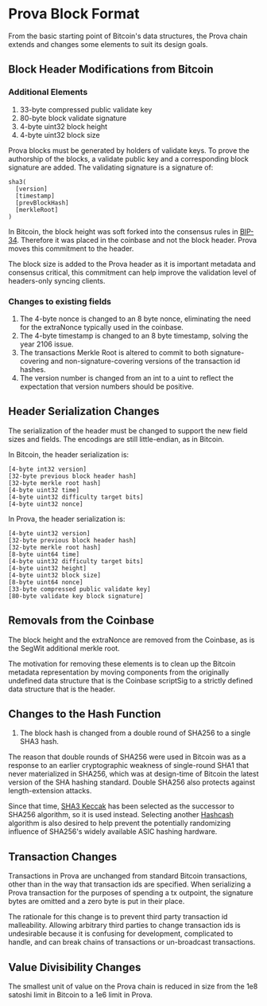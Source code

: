 # Prova Block Format

From the basic starting point of Bitcoin's data structures, the Prova chain extends and changes some elements to suit its design goals.

## Block Header Modifications from Bitcoin

### Additional Elements

1. 33-byte compressed public validate key
2. 80-byte block validate signature
3. 4-byte uint32 block height
4. 4-byte uint32 block size

Prova blocks must be generated by holders of validate keys.  To prove the authorship of the blocks, a validate public key and a corresponding block signature are added.  The validating signature is a signature of:

```
sha3(
  [version]
  [timestamp]
  [prevBlockHash]
  [merkleRoot]
)
```

In Bitcoin, the block height was soft forked into the consensus rules in [BIP-34](https://github.com/bitcoin/bips/blob/master/bip-0034.mediawiki). Therefore it was placed in the coinbase and not the block header. Prova moves this commitment to the header.

The block size is added to the Prova header as it is important metadata and consensus critical, this commitment can help improve the validation level of headers-only syncing clients.

### Changes to existing fields

1. The 4-byte nonce is changed to an 8 byte nonce, eliminating the need for the extraNonce typically used in the coinbase.
2. The 4-byte timestamp is changed to an 8 byte timestamp, solving the year 2106 issue.
3. The transactions Merkle Root is altered to commit to both signature-covering and non-signature-covering versions of the transaction id hashes.
4. The version number is changed from an int to a uint to reflect the expectation that version numbers should be positive.

## Header Serialization Changes

The serialization of the header must be changed to support the new field sizes and fields. The encodings are still little-endian, as in Bitcoin.

In Bitcoin, the header serialization is:

```
[4-byte int32 version]
[32-byte previous block header hash]
[32-byte merkle root hash]
[4-byte uint32 time]
[4-byte uint32 difficulty target bits]
[4-byte uint32 nonce]
```

In Prova, the header serialization is:

```
[4-byte uint32 version]
[32-byte previous block header hash]
[32-byte merkle root hash]
[8-byte uint64 time]
[4-byte uint32 difficulty target bits]
[4-byte uint32 height]
[4-byte uint32 block size]
[8-byte uint64 nonce]
[33-byte compressed public validate key]
[80-byte validate key block signature]
```

## Removals from the Coinbase

The block height and the extraNonce are removed from the Coinbase, as is the SegWit additional merkle root.

The motivation for removing these elements is to clean up the Bitcoin metadata representation by moving components from the originally undefined data structure that is the Coinbase scriptSig to a strictly defined data structure that is the header.

## Changes to the Hash Function

1. The block hash is changed from a double round of SHA256 to a single SHA3 hash.

The reason that double rounds of SHA256 were used in Bitcoin was as a response to an earlier cryptographic weakness of single-round SHA1 that never materialized in SHA256, which was at design-time of Bitcoin the latest version of the SHA hashing standard.  Double SHA256 also protects against length-extension attacks.

Since that time, [SHA3 Keccak](https://en.wikipedia.org/wiki/SHA-3) has been selected as the successor to SHA256 algorithm, so it is used instead. Selecting another [Hashcash](http://www.hashcash.org/) algorithm is also desired to help prevent the potentially randomizing influence of SHA256's widely available ASIC hashing hardware.

## Transaction Changes

Transactions in Prova are unchanged from standard Bitcoin transactions, other than in the way that transaction ids are specified. When serializing a Prova transaction for the purposes of spending a tx outpoint, the signature bytes are omitted and a zero byte is put in their place.

The rationale for this change is to prevent third party transaction id malleability. Allowing arbitrary third parties to change transaction ids is undesirable because it is confusing for development, complicated to handle, and can break chains of transactions or un-broadcast transactions.

## Value Divisibility Changes

The smallest unit of value on the Prova chain is reduced in size from the 1e8 satoshi limit in Bitcoin to a 1e6 limit in Prova.
